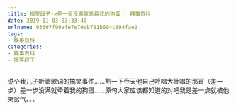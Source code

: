```yaml
---
title: 搞笑段子->差一步没满就牵着我的狗蛋 | 糗事百科
date: 2019-11-03 03:33:40
urlname: 03697f99afe7e70ab781b604c894fae2
tags: 
- 糗事百科
categories:
- 糗事百科
- 搞笑段子
---
```

说个我儿子听错歌词的搞笑事件……割一下今天他自己哼唱大壮唱的那首（差一步）差一步没满就牵着我的狗蛋……原句大家应该都知道的对吧我是差一点就被他笑岔气。。。


